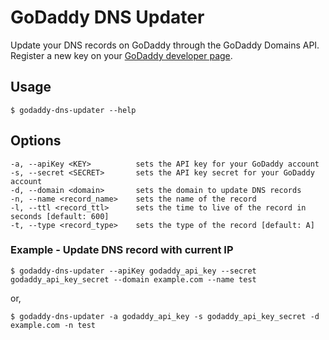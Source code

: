 # GoDaddy DNS Updater

Update your DNS records on GoDaddy through the GoDaddy Domains API. Register a new key on your [GoDaddy developer page](https://developer.godaddy.com/keys/).

## Usage

`$ godaddy-dns-updater --help`

## Options

```
-a, --apiKey <KEY>          sets the API key for your GoDaddy account
-s, --secret <SECRET>       sets the API key secret for your GoDaddy account
-d, --domain <domain>       sets the domain to update DNS records
-n, --name <record_name>    sets the name of the record
-l, --ttl <record_ttl>      sets the time to live of the record in seconds [default: 600]
-t, --type <record_type>    sets the type of the record [default: A]
```

### Example - Update DNS record with current IP

`$ godaddy-dns-updater --apiKey godaddy_api_key --secret godaddy_api_key_secret --domain example.com --name test`

or,

`$ godaddy-dns-updater -a godaddy_api_key -s godaddy_api_key_secret -d example.com -n test`
